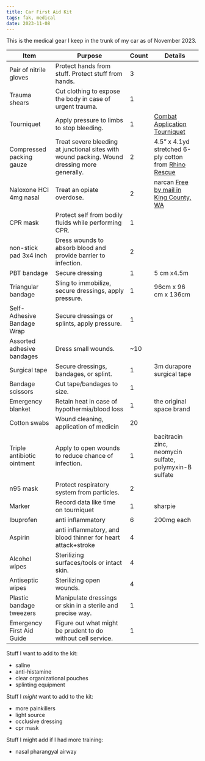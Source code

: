 ```yaml
---
title: Car First Aid Kit
tags: fak, medical
date: 2023-11-08
---
```


This is the medical gear I keep in the trunk of my car as of November 2023.

| Item | Purpose | Count | Details |
| --- | --- | --- | --- |
| Pair of nitrile gloves | Protect hands from stuff. Protect stuff from hands. | 3 |  |
| Trauma shears | Cut clothing to expose the body in case of urgent trauma. | 1 |  |
| Tourniquet | Apply pressure to limbs to stop bleeding. | 1 | [Combat Application Tourniquet](https://www.bleedingkits.org/all-products/tourniquet-combat-application-org-acs.html) |
| Compressed packing gauze | Treat severe bleeding at junctional sites with wound packing. Wound dressing more generally. | 2 | 4.5” x 4.1yd stretched 6-ply cotton from [Rhino Rescue](https://www.amazon.com/gp/product/B09GXFFRGZ/ref=ppx_od_dt_b_asin_title_s00?ie=UTF8&psc=1) |
| Naloxone HCI 4mg nasal | Treat an opiate overdose. | 2 | narcan [Free by mail in King County, WA](https://www.kelley-ross.com/services/naloxone/king-county-naloxone-access/) |
| CPR mask | Protect self from bodily fluids while performing CPR. | 1 |  |
| non-stick pad 3x4 inch | Dress wounds to absorb blood and provide barrier to infection. | 2 |  |
| PBT bandage | Secure dressing | 1 | 5 cm x4.5m  |
| Triangular bandage | Sling to immobilize, secure dressings, apply pressure. | 1 | 96cm x 96 cm x 136cm |
| Self-Adhesive Bandage Wrap | Secure dressings or splints, apply pressure. | 1 |  |
| Assorted adhesive bandages | Dress small wounds. | ~10 |  |
| Surgical tape | Secure dressings, bandages, or splint. | 1 | 3m durapore surgical tape |
| Bandage scissors | Cut tape/bandages to size. | 1 |  |
| Emergency blanket | Retain heat in case of hypothermia/blood loss | 1 | the original space brand |
| Cotton swabs | Wound cleaning, application of medicin | 20 |  |
| Triple antibiotic ointment | Apply to open wounds to reduce chance of infection. | 1 | bacitracin zinc, neomycin sulfate, polymyxin-B sulfate |
| n95 mask | Protect respiratory system from particles. | 2 |  |
| Marker | Record data like time on tourniquet | 1 | sharpie |
| Ibuprofen | anti inflammatory | 6 | 200mg each |
| Aspirin | anti inflammatory, and blood thinner for heart attack+stroke | 4 |  |
| Alcohol wipes | Sterilizing surfaces/tools or intact skin. | 4 |  |
| Antiseptic wipes | Sterilizing open wounds. | 4 |  |
| Plastic bandage tweezers | Manipulate dressings or skin in a sterile and precise way. | 1 |  |
| Emergency First Aid Guide | Figure out what might be prudent to do without cell service. | 1 |  |

Stuff I want to add to the kit:

- saline
- anti-histamine
- clear organizational pouches
- splinting equipment

Stuff I *might* want to add to the kit:

- more painkillers
- light source
- occlusive dressing
- cpr mask

Stuff I might add if I had more training:

- nasal pharangyal airway
